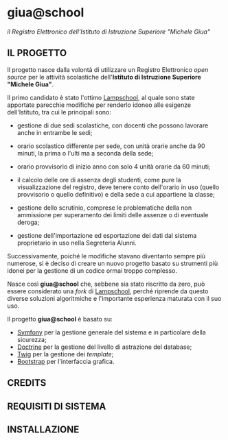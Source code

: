 # giua@school

*il Registro Elettronico dell'Istituto di Istruzione Superiore "Michele Giua"*


## IL PROGETTO

Il progetto nasce dalla volontà di utilizzare un Registro Elettronico *open
source* per le attività scolastiche dell'**Istituto di Istruzione Superiore
"Michele Giua"**.

Il primo candidato è stato l'ottimo [Lampschool](http://www.lampschool.it/), al
quale sono state apportate parecchie modifiche per renderlo idoneo alle
esigenze dell'Istituto, tra cui le principali sono:

- gestione di due sedi scolastiche, con docenti che possono lavorare anche in entrambe le sedi;

- orario scolastico differente per sede, con unità orarie anche da 90 minuti, la prima o l'ulti ma a seconda della sede;

- orario provvisorio di inizio anno con solo 4 unità orarie da 60 minuti;

- il calcolo delle ore di assenza degli studenti, come pure la visualizzazione del registro,
deve tenere conto dell'orario in uso (quello provvisorio o quello definitivo) e
della sede a cui appartiene la classe;

- gestione dello scrutinio, comprese le problematiche della non ammissione per superamento dei limiti delle assenze o
di eventuale deroga;

- gestione dell'importazione ed esportazione dei dati dal sistema proprietario in uso nella Segreteria Alunni.

Successivamente, poiché le modifiche stavano diventanto sempre più numerose, si
è deciso di creare un nuovo progetto basato su strumenti più idonei per la
gestione di un codice ormai troppo complesso.

Nasce così **giua@school** che, sebbene sia stato riscritto da zero, può essere
considerato una *fork* di [Lampschool](http://www.lampschool.it/), perché
riprende da questo diverse soluzioni algoritmiche e l'importante esperienza
maturata con il suo uso.

Il progetto **giua@school** è basato su:
  - [Symfony](https://symfony.com/) per la gestione generale del sistema e in particolare della sicurezza;
  - [Doctrine](http://www.doctrine-project.org/) per la gestione del livello di astrazione del database;
  - [Twig](https://twig.symfony.com/) per la gestione dei *template*;
  - [Bootstrap](https://getbootstrap.com/) per l'interfaccia grafica.


## CREDITS

## REQUISITI DI SISTEMA

## INSTALLAZIONE

